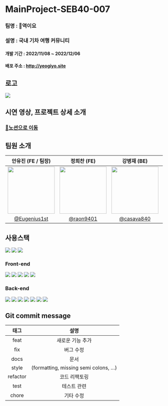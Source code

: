 # MainProject-SEB40-007
### 팀명 : 🚂역이요
### 설명 : 국내 기차 여행 커뮤니티
#### 개발 기간 : 2022/11/08 ~ 2022/12/06
#### 배포 주소 : http://yeogiyo.site

## 로고
<img src = "https://pre-032-bucket.s3.ap-northeast-2.amazonaws.com/text_logo_ver4.png" >
      
## 시연 영상, 프로젝트 상세 소개
### <a href = "https://codestates.notion.site/40-Team007-f5f31466aa20417597fde76d78641813">📝노션으로 이동</a>

## 팀원 소개
|안유진 (FE / 팀장)|정희찬 (FE)|강병재 (BE)|조성웅 (BE)|
|:-:|:-:|:-:|:-:|
|<img src="https://s3.us-west-2.amazonaws.com/secure.notion-static.com/3e6936a1-faae-4373-9a29-5f77535fe8f1/Untitled_%283%29.png?X-Amz-Algorithm=AWS4-HMAC-SHA256&X-Amz-Content-Sha256=UNSIGNED-PAYLOAD&X-Amz-Credential=AKIAT73L2G45EIPT3X45%2F20221204%2Fus-west-2%2Fs3%2Faws4_request&X-Amz-Date=20221204T052813Z&X-Amz-Expires=86400&X-Amz-Signature=20cc0721e9622324696998ae9079e471c34cf490b4ee53126e9c716b4cbb2392&X-Amz-SignedHeaders=host&response-content-disposition=filename%3D%22Untitled%2520%283%29.png%22&x-id=GetObject" width=150>|<img src="https://s3.us-west-2.amazonaws.com/secure.notion-static.com/e1f0ac5b-3cd0-4ca0-89b7-d36b5023c6b8/%EB%82%B4%EC%82%AC%EC%A7%84.png?X-Amz-Algorithm=AWS4-HMAC-SHA256&X-Amz-Content-Sha256=UNSIGNED-PAYLOAD&X-Amz-Credential=AKIAT73L2G45EIPT3X45%2F20221204%2Fus-west-2%2Fs3%2Faws4_request&X-Amz-Date=20221204T052831Z&X-Amz-Expires=86400&X-Amz-Signature=4c3794d1c9580dc1577b68b145cbfaee36f2f68561c417d289d9545ca2d649c0&X-Amz-SignedHeaders=host&response-content-disposition=filename%3D%22%25EB%2582%25B4%25EC%2582%25AC%25EC%25A7%2584.png%22&x-id=GetObject" width=150 >|<img src="https://s3.us-west-2.amazonaws.com/secure.notion-static.com/b72ae129-1538-49f1-89b7-74ae0953c6e9/%EB%B3%91%EC%9E%AC%EB%8B%98.png?X-Amz-Algorithm=AWS4-HMAC-SHA256&X-Amz-Content-Sha256=UNSIGNED-PAYLOAD&X-Amz-Credential=AKIAT73L2G45EIPT3X45%2F20221204%2Fus-west-2%2Fs3%2Faws4_request&X-Amz-Date=20221204T052912Z&X-Amz-Expires=86400&X-Amz-Signature=c4ee11a315078531483f744f66ba7c4fae19055f688d1ad8584f0317334d68ac&X-Amz-SignedHeaders=host&response-content-disposition=filename%3D%22%25EB%25B3%2591%25EC%259E%25AC%25EB%258B%2598.png%22&x-id=GetObject" width=150>|<img src="https://avatars.githubusercontent.com/u/104243252?v=4" width=150>|
|[@Eugenius1st](https://github.com/Eugenius1st)|[@raon9401](https://github.com/raon9401)| [@casava840](https://github.com/casava840)   |[@woong-sung](https://github.com/woong-sung)|

## 사용스택

<img src="https://img.shields.io/badge/github-181717?style=for-the-badge&logo=github&logoColor=white"> <img src="https://img.shields.io/badge/git-F05032?style=for-the-badge&logo=git&logoColor=white"> <img src="https://img.shields.io/badge/amazonaws-232F3E?style=for-the-badge&logo=amazonaws&logoColor=white">

### Front-end
<img src="https://img.shields.io/badge/react-61DAFB?style=for-the-badge&logo=react&logoColor=white"> <img src="https://img.shields.io/badge/React Router-CA4245?style=for-the-badge&logo=ReactRouter&logoColor=white"/> <img src="https://img.shields.io/badge/React Query-FF4154?style=for-the-badge&logo=reactquery&logoColor=white"/> <img src="https://img.shields.io/badge/tailwindcss-06B6D4?style=for-the-badge&logo=tailwindcss&logoColor=white">
<img src="https://img.shields.io/badge/recoil-f26b00?style=for-the-badge&logo=recoil&logoColor=white">

### Back-end
<img src="https://img.shields.io/badge/java-007396?style=for-the-badge&logo=java&logoColor=white"> <img src="https://img.shields.io/badge/spring-6DB33F?style=for-the-badge&logo=spring&logoColor=white"> <img src="https://img.shields.io/badge/springboot-6DB33F?style=for-the-badge&logo=springboot&logoColor=white"> <img src="https://camo.githubusercontent.com/49befa32300e8d3f71282963743f863d1eed0856ff4073fbcff0f25675912db5/68747470733a2f2f696d672e736869656c64732e696f2f62616467652f537072696e672053656375726974792d3644423333463f7374796c653d666f722d7468652d6261646765266c6f676f3d537072696e67205365637572697479266c6f676f436f6c6f723d7768697465"> <img src="https://camo.githubusercontent.com/ef6c19e247d89935d87fb7ea73b33f638e108fd495b65b5efd9e828bc1f36455/68747470733a2f2f696d672e736869656c64732e696f2f62616467652f537072696e672044617461204a50412d3041424635333f7374796c653d666f722d7468652d6261646765"> <img src="https://img.shields.io/badge/gradle-02303A?style=for-the-badge&logo=gradle&logoColor=white"> <img src="https://img.shields.io/badge/mysql-4479A1?style=for-the-badge&logo=mysql&logoColor=white"> 

## Git commit message
|태그|설명|
|:-:|:-:|
|feat|새로운 기능 추가|
|fix|버그 수정|
|docs|문서|
|style|(formatting, missing semi colons, …)|
|refactor|코드 리팩토링|
|test|테스트 관련|
|chore|기타 수정|
